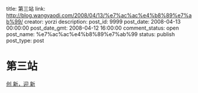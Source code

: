 title: 第三站
link: http://blog.wangyaodi.com/2008/04/13/%e7%ac%ac%e4%b8%89%e7%ab%99/
creator: yorzi
description: 
post_id: 9999
post_date: 2008-04-13 00:00:00
post_date_gmt: 2008-04-12 16:00:00
comment_status: open
post_name: %e7%ac%ac%e4%b8%89%e7%ab%99
status: publish
post_type: post

# 第三站

[ ](http://wangyaodi.spaces.live.com/)

[创 新，迎 新](http://wangyaodi.spaces.live.com/)